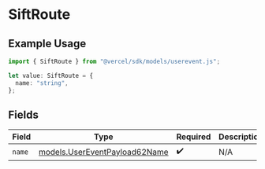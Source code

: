 # SiftRoute

## Example Usage

```typescript
import { SiftRoute } from "@vercel/sdk/models/userevent.js";

let value: SiftRoute = {
  name: "string",
};
```

## Fields

| Field                                                                | Type                                                                 | Required                                                             | Description                                                          |
| -------------------------------------------------------------------- | -------------------------------------------------------------------- | -------------------------------------------------------------------- | -------------------------------------------------------------------- |
| `name`                                                               | [models.UserEventPayload62Name](../models/usereventpayload62name.md) | :heavy_check_mark:                                                   | N/A                                                                  |